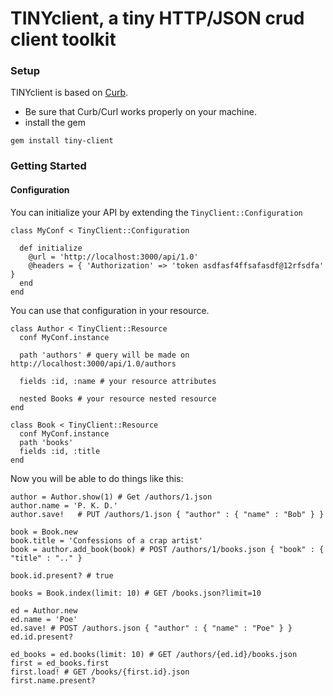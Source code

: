 # TINYclient, a tiny HTTP/JSON crud client toolkit


### Setup

TINYclient is based on [Curb](https://github.com/taf2/curb).

* Be sure that Curb/Curl works properly on your machine.
* install the gem

```
gem install tiny-client
```

### Getting Started


#### Configuration

You can initialize your API by extending the `TinyClient::Configuration`


```
class MyConf < TinyClient::Configuration

  def initialize
    @url = 'http://localhost:3000/api/1.0'
    @headers = { 'Authorization' => 'token asdfasf4ffsafasdf@12rfsdfa' }  
  end
end

```

You can use that configuration in your resource. 


```
class Author < TinyClient::Resource
  conf MyConf.instance
  
  path 'authors' # query will be made on http://localhost:3000/api/1.0/authors
  
  fields :id, :name # your resource attributes

  nested Books # your resource nested resource
end

class Book < TinyClient::Resource
  conf MyConf.instance
  path 'books'
  fields :id, :title
end
```

Now you will be able to do things like this: 

```
author = Author.show(1) # Get /authors/1.json
author.name = 'P. K. D.'
author.save!   # PUT /authors/1.json { "author" : { "name" : "Bob" } }

book = Book.new
book.title = 'Confessions of a crap artist'
book = author.add_book(book) # POST /authors/1/books.json { "book" : { "title" : ".." }

book.id.present? # true

books = Book.index(limit: 10) # GET /books.json?limit=10

ed = Author.new
ed.name = 'Poe'
ed.save! # POST /authors.json { "author" : { "name" : "Poe" } }
ed.id.present?

ed_books = ed.books(limit: 10) # GET /authors/{ed.id}/books.json
first = ed_books.first
first.load! # GET /books/{first.id}.json
first.name.present?
```



